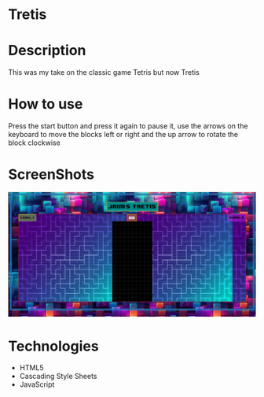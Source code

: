 # Tretis

<h1>Description</h1>
<p>This was my take on the classic game Tetris but now Tretis</p>

<h1>How to use</h1>
<p>Press the start button and press it again to pause it, use the arrows on the keyboard to move the blocks left or right and the up arrow to rotate the block clockwise</p>

<h1>ScreenShots</h1>
<img src="Screenshot from 2024-01-25 15-01-20.png"/>

<h1>Technologies</h1>
<ul>
    <li>HTML5</li>
    <li>Cascading Style Sheets</li>
    <li>JavaScript</li>
</ul>
